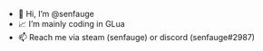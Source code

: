 - 👋 Hi, I’m @senfauge
- 📈 I’m mainly coding in GLua
- 📫 Reach me via steam (senfauge) or discord (senfauge#2987)

